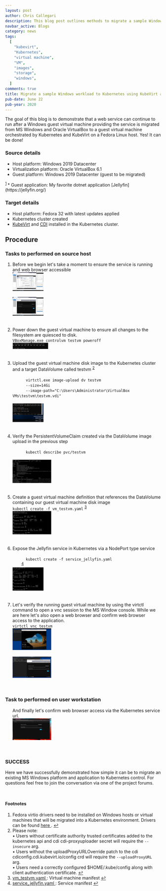 ```yaml
---
layout: post
author: Chris Callegari
description: This blog post outlines methods to migrate a sample Windows workload to Kubernetes using KubeVirt and CDI
navbar_active: Blogs
category: news
tags:
  [
    "kubevirt",
    "Kubernetes",
    "virtual machine",
    "VM",
    "images",
    "storage",
    "windows",
  ]
comments: true
title: Migrate a sample Windows workload to Kubernetes using KubeVirt and CDI
pub-date: June 22
pub-year: 2020
---
```


<p>The goal of this blog is to demonstrate that a web service can continue to run
after a Windows guest virtual machine providing the service is migrated from
MS Windows and Oracle VirtualBox to a guest virtual machine orchestrated by
Kubernetes and KubeVirt on a Fedora Linux host.  Yes!  It can be done!</p>

### Source details

* Host platform: Windows 2019 Datacenter
* Virtualization platform: Oracle VirtualBox 6.1
* Guest platform: Windows 2019 Datacenter (guest to be migrated)
<sup id="fnref:1" role="doc-noteref">
  <a href="#fn:1" class="footnote">1</a>
</sup>
* Guest application: My favorite dotnet application
[Jellyfin](https://jellyfin.org/)

### Target details

* Host platform: Fedora 32 with latest updates applied
* Kubernetes cluster created
* [KubeVirt](https://kubevirt.io/quickstart_minikube/) and [CDI](https://kubevirt.io/user-guide/operations/containerized_data_importer/) installed in the Kubernetes cluster.

## Procedure

### Tasks to performed on source host

<ol>
  <li>Before we begin let's take a moment to ensure the service is running and
  web browser accessible<br>
    <div class="zoom">
      <img
        src="/assets/2020-06-22-win_workload_in_k8s/1-1.png"
        width="100"
        height="60"
        itemprop="thumbnail"
        alt="Ensure application service is running">
    </div>
    <br>
    <div class="zoom">
      <img
        src="/assets/2020-06-22-win_workload_in_k8s/1-2.png"
        width="100"
        height="60"
        itemprop="thumbnail"
        alt="Confirm web browser access">
    </div>
    <br><br>
  </li><li>Power down the guest virtual machine to ensure all changes to the
  filesystem are quiesced to disk.<br>
    <code>VBoxManage.exe controlvm testvm poweroff</code>
    <br>
    <div class="zoom">
      <img
        src="/assets/2020-06-22-win_workload_in_k8s/1-3.png"
        width="115"
        height="20"
        itemprop="thumbnail"
        alt="Power down the guest virtual machine">
    </div>
    <br><br>
  </li><li>Upload the guest virtual machine disk image to the Kubernetes cluster
  and a target DataVolume called testvm
    <sup id="fnref:2" role="doc-noteref">
      <a href="#fn:2" class="footnote">2</a>
    </sup>
    <br>
    <code>
      virtctl.exe image-upload dv testvm
      --size=14Gi
      --image-path="C:\Users\Administrator\VirtualBox VMs\testvm\testvm.vdi"
    </code>
    <br>
    <div class="zoom">
      <img
        src="/assets/2020-06-22-win_workload_in_k8s/1-4.png"
        width="100"
        height="60"
        itemprop="thumbnail"
        alt="Upload disk image">
    </div>
    <br><br>
  </li><li>Verify the PersistentVolumeClaim created via the DataVolume
  image upload in the previous step<br>
    <code>
      kubectl describe pvc/testvm
    </code>
    <br>
    <div class="zoom">
      <img
        src="/assets/2020-06-22-win_workload_in_k8s/2-1.png"
        width="125"
        height="75"
        itemprop="thumbnail"
        alt="Verify PersistentVolumeClaim">
    </div>
  <br><br>
  </li><li>Create a guest virtual machine definition that references the
  DataVolume containing our guest virtual machine disk image<br>
    <code>kubectl create -f vm_testvm.yaml</code>
    <sup id="fnref:3" role="doc-noteref">
      <a href="#fn:3" class="footnote">3</a>
    </sup>
    <br>
    <div class="zoom">
      <img
        src="/assets/2020-06-22-win_workload_in_k8s/2-2.png"
        width="125"
        height="75"
        itemprop="thumbnail"
        alt="Create the guest virtual machine">
    </div>
    <br><br>
  </li><li>Expose the Jellyfin service in Kubernetes via a NodePort type
  service<br>
    <code>
      kubectl create -f service_jellyfin.yaml
    </code>
    <sup id="fnref:4" role="doc-noteref">
      <a href="#fn:4" class="footnote">4</a>
    </sup>
    <br>
    <div class="zoom">
      <img
        src="/assets/2020-06-22-win_workload_in_k8s/2-3.png"
        width="100"
        height="75"
        itemprop="thumbnail"
        alt="Create NodePort service">
    </div>
  <br><br>
  </li><li>Let's verify the running guest virtual machine by using the virtctl
  command to open a vnc session to the MS Window console.  While we are here
  let's also open a web browser and confirm web browser access to the
  application.<br>
    <code>virtctl vnc testvm</code>
    <br>
    <div class="zoom">
      <img
        src="/assets/2020-06-22-win_workload_in_k8s/2-4.png"
        width="125"
        height="70"
        itemprop="thumbnail"
        alt="Verify running guest virtual machine">
    </div>
    <br>
    <div class="zoom">
      <img
        src="/assets/2020-06-22-win_workload_in_k8s/2-5.png"
        width="125"
        height="70"
        itemprop="thumbnail"
        alt="Web browser access to application">
    </div>
    <br><br>
  </li>
</ol>

### Task to performed on user workstation

<ol>
  And finally let's confirm web browser access via the Kubernetes service url.<br>
    <div class="zoom">
      <img
        src="/assets/2020-06-22-win_workload_in_k8s/2-6.png"
        width="125"
        height="70"
        alt="Web browser access to Kubernetes service">
    </div>
    <br><br>
</ol>

### SUCCESS

<p>Here we have successfully demonstrated how simple it can be to migrate an
existing MS Windows platform and application to Kubernetes control. For
questions feel free to join the conversation via one of the project forums.</p>

<br>

#### Footnotes

<div class="footnotes" role="doc-noteref">
  <ol>
    <li id="fn:1" role="doc-noteref">
      Fedora virtio drivers need to be installed on Windows hosts or virtual
      machines that will be migrated into a Kubernetes environment. Drivers can
      be found
      <a href="https://docs.fedoraproject.org/en-US/quick-docs/creating-windows-virtual-machines-using-virtio-drivers/">
        here
      </a>.
      <a href="#fnref:1" class="reversefootnote" role="doc-noteref">&#8617;</a>
    </li><li id="fn:2" role="doc-noteref">
      Please note:
      <br>
      &#8226; Users without certificate authority trusted certificates added to
      the kubernetes api and cdi cdi-proxyuploader secret will require the
      <code>--insecure</code> arg.
      <br>
      &#8226; Users without the uploadProxyURLOverride patch to the cdi
      cdiconfig.cdi.kubevirt.io/config crd will require the
      <code>--uploadProxyURL</code> arg.
      <br>
      &#8226; Users need a correctly configured $HOME/.kube/config along with
      client authentication certificate.
      <a href="#fnref:2" class="reversefootnote" role="doc-noteref">&#8617;</a>
    </li><li id="fn:3" role="doc-noteref">
      <a href="{% link assets/2020-06-22-win_workload_in_k8s/vm_testvm.yaml %}">
        vm_testvm.yaml
      </a>: Virtual machine manifest
      <a href="#fnref:3" class="reversefootnote" role="doc-noteref">&#8617;</a>
    </li><li id="fn:4" role="doc-noteref">
      <a href="{% link assets/2020-06-22-win_workload_in_k8s/service_jellyfin.yaml %}">
        service_jellyfin.yaml
      </a>: Service manifest
      <a href="#fnref:4" class="reversefootnote" role="doc-noteref">&#8617;</a>
    </li>
  </ol>
</div>
